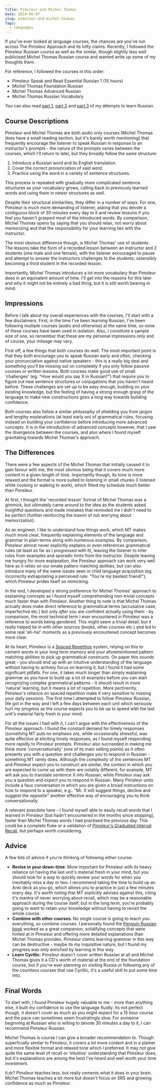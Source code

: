 ```yaml
---
title: Pimsleur and Michel Thomas
date: 2014-06-07
slug: pimsleur-and-michel-thomas
Tags:
  - languages
---
```


If you've ever looked at language courses, the chances are you've run across The Pimsleur Approach and its lofty claims. Recently, I followed the Pimsleur Russian course as well as the similar, though slightly less well publicised Michel Thomas Russian course and wanted write up some of my thoughts them.

<!--more-->

For reference, I followed the courses in this order:

* Pimsleur Speak and Read Essential Russian 1 (15 hours)
* Michel Thomas Foundation Russian
* Michel Thomas Advanced Russian
* Michel Thomas Russian Vocabulary

You can also read [part 1](/blog/2013/09/24/learning-russian-part-1), [part 2](/blog/2014/01/03/learning-russian-part-2) and [part 3](/blog/2014/04/02/learning-russian-part-3) of my attempts to learn Russian.

## Course Descriptions

Pimsleur and Michel Thomas are both audio only courses (Michel Thomas does have a small reading section, but it's barely worth mentioning) that frequently encourage the listener to speak Russian in response to an instructor's prompts - the nature of the prompts varies between the courses, which I'll return to later, but they broadly follow the same structure:

1. Introduce a Russian word and its English translation.
2. Cover the correct pronunciation of said word.
3. Practice using the word in a variety of sentence structures.

This process is repeated with gradually more complicated sentence structures as your vocabulary grows, calling back to previously learned words and using them in newer structures as well.

Despite their structural similarities, they differ in a number of ways. For one, Pimsleur is much more demanding of listener, asking that you devote a contiguous block of 30 minutes every day to it and review lessons if you feel you haven't grasped most of the introduced words. By comparison, Michel Thomas opens by saying that you should relax, not worry about memorizing and that the responsibility for your learning lies with the instructor.

The most obvious difference though, is Michel Thomas' use of students. The lessons take the form of a recorded lesson between an instructor and 2 students (one male and one female), with the listener encouraged to pause and attempt to answer the instructors challenges to the students, ostensibly becoming a third student in the recorded lesson.

Importantly, Michel Thomas introduces a lot more vocabulary than Pimsleur does in an equivalent amount of time. I'll get into the reasons for this later and why it might not be entirely a bad thing, but it is still worth bearing in mind.

## Impressions

Before I talk about my overall experiences with the courses, I'll start with a few disclaimers. First, in the time I've been learning Russian, I've been following multiple courses (audio and otherwise) at the same time, so none of these courses have been used in isolation. Also, I constitute a sample size of one, so remember that these are my personal impressions only and of course, your mileage may vary.

First off, a few things that both courses do well. The most important point is that they both encourage you to speak Russian early and often, checking your pronunciation against native speakers - this is a really big deal and something you'll be missing out on completely if you only follow passive courses or written lessons. Both courses make good use of small 'challenges' (eg. "How would you say X in Russian?") that require you to figure out new sentence structures or conjugations that you haven't heard before. These challenges are set up to be easy enough, building on your existing knowledge, but the feeling of having a strong enough grasp of the language to make new constructions goes a long way towards building confidence.

Both courses also follow a similar philosophy of shielding you from jargon and lengthy explanations (at least early on) of grammatical rules, focusing instead on building your confidence before introducing more advanced concepts. It is in the introduction of advanced concepts however, that I saw the divergence between the courses, and also where I found myself gravitating towards Michel Thomas's approach.

## The Differences

There were a few aspects of the Michel Thomas that initially caused it to gain favour with me, the most obvious being that it covers much more content in a given length of time. Importantly though, its tone is more relaxed and the format is more suited to listening in small chunks (I listened while cooking or walking to work), which fitted my schedule much better than Pimsleur.

At first, I thought the 'recorded lesson' format of Michel Thomas was a gimmick, but ultimately came around to the idea as the students asked insightful questions and made mistakes that reminded me I didn't need to be perfect (further reinforcing the maxim of not worrying about memorization).

As an engineer, I like to understand how things work, which MT makes much more clear, frequently explaining elements of the language and grammar in plain terms along with numerous examples. By comparison, Pimsleur almost never explicitly explains or even references grammatical rules (at least as far as I progressed with it), leaving the listener to infer rules from examples and sporadic hints from the instructor. Despite leaving me hungry for more explanation, the Pimsleur approach can work very well here as it relies on our innate pattern matching abilities, but can also introduce many of the same issues seen in child language acquisition (eg. incorrectly extrapolating a perceived rule: "You're my bestest friend!"), which Pimsleur prides itself on mimicking.

In the end, I developed a strong preference for Michel Thomas' approach to explaining concepts as I found myself comprehending non-trivial concepts much faster than with Pimsleur. Another thing to note is that Michel Thomas actually does make direct reference to grammatical terms (accusative case, imperfective etc.) but only *after* you are confident actually using them - by comparison, the most technical term I ever encountered in Pimsleur was a reference to words being gendered. This might seem a trivial detail, but it really helped tie in with other sources (books, other courses etc.) and led to some real 'ah-ha!' moments as a previously encountered concept becomes more clear.

At its heart, Pimsleur is a [Spaced Repetition](http://en.wikipedia.org/wiki/Spaced_repetition) system, relying on this to cement words in your long term memory and your aforementioned pattern matching abilities to pick up grammatical constructs. On paper this sounds great - you should end up with an intuitive understanding of the language without having to actively focus on learning it, but I found it had some significant pitfalls. For one, it takes much longer than simply explaining grammar as you have to build up a lot of examples before you can start recognizing complex grammatical patterns - it should result in more 'natural' learning, but it means a lot of repetition. More pertinently, Pimsleur's reliance on spaced repetition make it very sensitive to missing your daily sessions. The first time I attempted to follow Pimsleur Russian, life got in the way and I left a few days between each unit which seriously hurt my progress as the course expects you to be up to speed with the last unit's material fairly fresh in your mind.

For all the issues I had with it, I can't argue with the effectiveness of the Pimsleur approach. I found the constant demand for timely responses (something MT puts no emphasis on), while occasionally stressful, was quite effective at eliciting timely responses, as I found myself responding more rapidly to Pimsleur prompts. Pimsleur also succeeded in making me think more 'conversationally' (one of its main selling points) as it often presents you with a question and challenges you to respond in Russian - something MT rarely does. Although the complexity of the sentences MT and Pimsleur expect you to construct are similar, the context in which you are expected to come up with them are notably different, for example, MT will ask you to translate sentence X into Russian, while Pimsleur may ask you a question and expect you to respond in Russian. Many Pimsleur units include a faux conversation in which you are given a broad instructions on how to respond to a speaker, e.g.. "Mr. X will suggest things, decline and suggest the opposite" another effective way of encouraging you to think conversationally.

A relevant anecdote here - I found myself able to easily recall words that I learned in Pimsleur (but hadn't encountered in the months since stopping), faster than Michel Thomas words I had practised the previous day. This could be a complete fluke or a validation of [Pimsleur's Graduated Interval Recall](http://www.pimsleurmethod.com/pimsleur-graduated-interval-recall.html), but perhaps worth considering.

## Advice

A few bits of advice if you're thinking of following either course:

* **Revise in your down-time**: More important for Pimsleur with its heavy reliance on having the last unit's material fresh in your mind, but you should look for a way to quickly review your words for when you inevitably miss a day or two. I recommend taking the time to build up an Anki deck as you go, which allows you to practice in just a few minutes every day. It's worth noting that MT _explicitly_ advises against this, citing it's mantra of never worrying about recall, which may be a reasonable approach during the course itself, but in the long term, you're probably going to want to retain your knowledge without having to revisit the whole course.
* **Combine with other courses**: No single course is going to teach you everything, so combine courses. I personally found the [Penguin Russian book](https://www.penguinrandomhouse.com/books/267665/the-new-penguin-russian-course-by-nicholas-j-brown/) worked as a great companion, solidifying concepts  that were hinted at in Pimsleur and offering more detailed explanations than Michel Thomas provides. Pimsleur claims learning grammar in this way can be destructive - maybe its my inquisitive nature, but I found my progress was only enriched by learning in this way.
* **Learn Cyrillic**: Pimsleur doesn't cover written Russian at all and Michel Thomas gives it a CD's worth of material at the end of the foundation course, but if you're ever planning on visiting Russia or following any of the countless courses that use Cyrillic, it's a useful skill to put some time into.

## Final Words

To start with, I found Pimsleur hugely valuable to me - more than anything else, it built my confidence to use the language fluidly. Its not perfect though, it doesn't cover as much as you might expect for a 15 hour course and the pace can sometimes seem frustratingly slow. For someone beginning at Russian who is willing to devote 30 minutes a day to it, I can recommend Pimsleur Russian.

Michel Thomas is course I can give a broader recommendation to. Though superficially similar to Pimsleur, it covers a lot more content and in a plainer and more flexible format and relaxed tone which I preferred. It may not give quite the same level of recall or 'intuitive' understanding that Pimsleur does, but it's explanations are among the best I've heard and well worth your time investment.

tl;dr? Pimsleur teaches less, but really cements what it does in your brain. Michel Thomas teaches a lot more but doesn't focus on SRS and growing confidence as much as Pimsleur.
